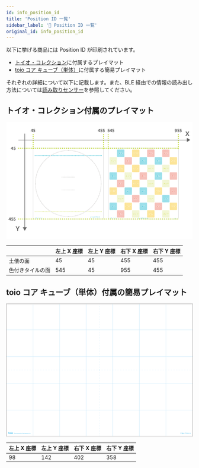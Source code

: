```yaml
---
id: info_position_id
title: 'Position ID 一覧'
sidebar_label: '🔄 Position ID 一覧'
original_id: info_position_id
---
```


以下に挙げる商品には Position ID が印刷されています。

- [トイオ・コレクション](https://toio.io/titles/toio-collection.html)に付属するプレイマット
- [toio コア キューブ（単体）](https://toio.io/cube/)に付属する簡易プレイマット

それぞれの詳細について以下に記載します。また、BLE 経由での情報の読み出し方法については[読み取りセンサー](./id.md)を参照してください。

## トイオ・コレクション付属のプレイマット <span class="new"/>

![ID detection coordinate system](assets/id_position_id_coordinate.png)

|                  | 左上 X 座標 | 左上 Y 座標 | 右下 X 座標 | 右下 Y 座標 |
| ---------------- | ----------- | ----------- | ----------- | ----------- |
| 土俵の面         | 45          | 45          | 455         | 455         |
| 色付きタイルの面 | 545         | 45          | 955         | 455         |

## toio コア キューブ（単体）付属の簡易プレイマット <span class="new"/>

![toio コア キューブ（単体） 簡易プレイマット](assets/id_illust_cube_playmat.png)

| 左上 X 座標 | 左上 Y 座標 | 右下 X 座標 | 右下 Y 座標 |
| ----------- | ----------- | ----------- | ----------- |
| 98          | 142         | 402         | 358         |
